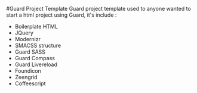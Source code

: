 #Guard Project Template
Guard project template used to anyone wanted to start a html project using Guard, it's include :

* Boilerplate HTML
* JQuery
* Modernizr
* SMACSS structure
* Guard SASS
* Guard Compass
* Guard Livereload
* Foundicon
* Zeengrid
* Coffeescript

